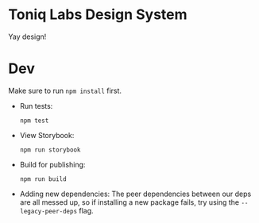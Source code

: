 # Toniq Labs Design System

Yay design!

# Dev

Make sure to run `npm install` first.

-   Run tests:
    ```
    npm test
    ```
-   View Storybook:
    ```
    npm run storybook
    ```
-   Build for publishing:
    ```
    npm run build
    ```
-   Adding new dependencies:
    The peer dependencies between our deps are all messed up, so if installing a new package fails, try using the `--legacy-peer-deps` flag.
